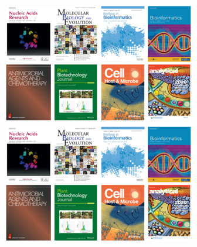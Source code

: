 
<p align="center">
  <img width="800" src="https://github.com/rli012/rli012.github.io/blob/master/img/publications.png">
</p>

![](https://github.com/rli012/rli012.github.io/blob/master/img/publications.png)
